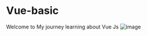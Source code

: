 # Vue-basic
Welcome to My journey learning about Vue Js
![image](https://github.com/user-attachments/assets/b04b7ab3-fb7b-452a-ade3-4350002d1cba)
